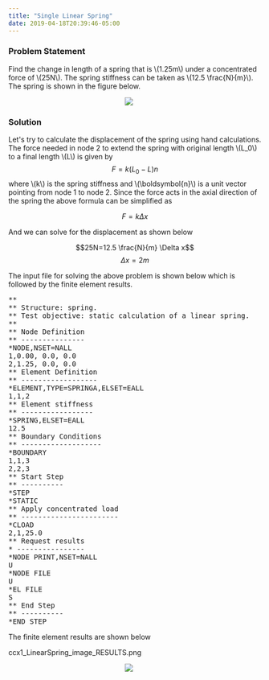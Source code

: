```yaml
---
title: "Single Linear Spring"
date: 2019-04-18T20:39:46-05:00
---
```

### Problem Statement

Find the change in length of a spring that is \\(1.25m\\) under a concentrated force of \\(25N\\). The spring stiffness can be taken as \\(12.5 \frac{N}{m}\\).
The spring is shown in the figure below.

<center><img src="/CalculiX & Abaqus Tutorials/images/ccx1_LinearSpring_image.svg" style="max-width:100%;min-width:40px;float:middle;"/></center>

### Solution
Let's try to calculate the displacement of the spring using hand calculations. The force needed in node 2 to extend the spring with original length \\(L_0\\) to a final length \\(L\\) is given by $$F=k(L_0 -L)n$$ where \\(k\\) is the spring stiffness and \\(\boldsymbol{n}\\) is a unit vector pointing from node 1 to node 2. Since the force acts in the axial direction of the spring the above formula can be simplified as

$$F=k\Delta x$$

And we can solve for the displacement as shown below

$$25N=12.5 \frac{N}{m} \Delta x$$
$$ \Delta x = 2m$$

The input file for solving the above problem is shown below which is followed by the finite element results.

<pre>
**
** Structure: spring.
** Test objective: static calculation of a linear spring.
**
** Node Definition
** ---------------
*NODE,NSET=NALL
1,0.00, 0.0, 0.0
2,1.25, 0.0, 0.0
** Element Definition
** ------------------
*ELEMENT,TYPE=SPRINGA,ELSET=EALL
1,1,2
** Element stiffness
** -----------------
*SPRING,ELSET=EALL
12.5
** Boundary Conditions
** -------------------
*BOUNDARY
1,1,3
2,2,3
** Start Step
** ----------
*STEP
*STATIC
** Apply concentrated load
** -----------------------
*CLOAD
2,1,25.0
** Request results
* ----------------
*NODE PRINT,NSET=NALL
U
*NODE FILE
U
*EL FILE
S
** End Step
** ----------
*END STEP
</pre>

The finite element results are shown below

ccx1_LinearSpring_image_RESULTS.png
<center><img src="/CalculiX & Abaqus Tutorials/images/ccx1_LinearSpring_image_RESULTS.png" style="max-width:100%;min-width:40px;float:middle;"/></center>
